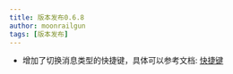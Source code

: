```yaml
---
title: 版本发布0.6.8
author: moonrailgun
tags: [版本发布]
---
```


- 增加了切换消息类型的快捷键，具体可以参考文档: [快捷键](/docs/shortcuts)
